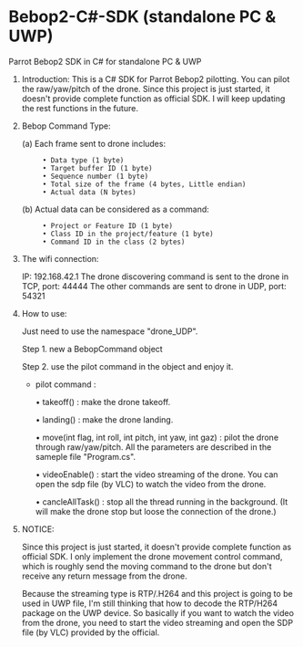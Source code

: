 # Bebop2-C#-SDK (standalone PC & UWP)
Parrot Bebop2  SDK in C# for standalone PC & UWP

1. Introduction: 
    This is a C# SDK for Parrot Bebop2 pilotting. You can pilot the raw/yaw/pitch of the drone. Since this project is just started, it doesn't provide complete function as official SDK. I will keep updating the rest functions in the future.

2. Bebop Command Type: 

    (a) Each frame sent to drone includes:

            • Data type (1 byte)
            • Target buffer ID (1 byte)
            • Sequence number (1 byte)
            • Total size of the frame (4 bytes, Little endian) 
            • Actual data (N bytes)

    (b) Actual data can be considered as a command:

            • Project or Feature ID (1 byte)
            • Class ID in the project/feature (1 byte)
            • Command ID in the class (2 bytes)

3. The wifi connection:

    IP: 192.168.42.1
    The drone discovering command is sent to the drone in TCP, port: 44444
    The other commands are sent to drone in UDP, port: 54321

4. How to use: 

    Just need to use the namespace "drone_UDP".

    Step 1. new a BebopCommand object

    Step 2. use the pilot command in the object and enjoy it.

    * pilot command : 

        • takeoff() : make the drone takeoff.

        • landing() : make the drone landing.

        • move(int flag, int roll, int pitch, int yaw, int gaz) : pilot the drone through raw/yaw/pitch. All the parameters are described in the sameple file "Program.cs".

        • videoEnable() : start the video streaming of the drone. You can open the sdp file (by VLC) to watch the video from the drone.

        • cancleAllTask() : stop all the thread running in the background. (It will make the drone stop but loose the connection of the drone.)

5. NOTICE:

    Since this project is just started, it doesn't provide complete function as official SDK. I only implement the drone movement control command, which is roughly send the moving command to the drone but don't receive any return message from the drone.

    Because the streaming type is RTP/.H264 and this project is going to be used in UWP file, I'm still thinking that how to decode the RTP/H264 package on the UWP device. So basically if you want to watch the video from the drone, you need to start the video streaming and open the SDP file (by VLC) provided by the official.
    

